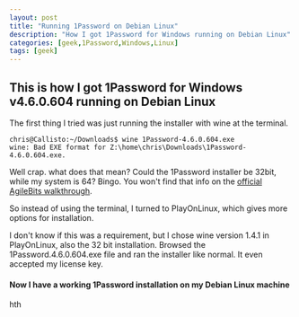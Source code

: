 ```yaml
---
layout: post
title: "Running 1Password on Debian Linux"
description: "How I got 1Password for Windows running on Debian Linux"
categories: [geek,1Password,Windows,Linux]
tags: [geek]
---
```


## This is how I got 1Password for Windows v4.6.0.604 running on Debian Linux

The first thing I tried was just running the installer with wine at the terminal.

```
chris@Callisto:~/Downloads$ wine 1Password-4.6.0.604.exe
wine: Bad EXE format for Z:\home\chris\Downloads\1Password-4.6.0.604.exe.
```

Well crap. what does that mean? Could the 1Password installer be 32bit, while my system is 64? Bingo. You won't find that info on the [official AgileBits walkthrough](https://support.1password.com/1password-in-wine/).

So instead of using the terminal, I turned to PlayOnLinux, which gives more options for installation.

I don't know if this was a requirement, but I chose wine version 1.4.1 in PlayOnLinux, also the 32 bit installation. Browsed the 1Password.4.6.0.604.exe file and ran the installer like normal. It even accepted my license key.

#### Now I have a working 1Password installation on my Debian Linux machine

hth
